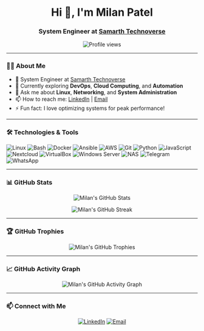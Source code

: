 <h1 align="center">Hi 👋, I'm Milan Patel</h1>
<!-- <h3 align="center">System Engineer at Samarth Technoverse</h3> -->
<h3 align="center">System Engineer at <a href="https://samarthtechnoverse.com" target="_blank">Samarth Technoverse</a></h3>

<p align="center">
  <a title="Number of times profile visited">
    <img src="https://komarev.com/ghpvc/?username=Milanpatel35&label=Profile%20views&color=0e75b6&style=for-the-badge" alt="Profile views" />
  </a>
</p>


---

### 👨‍💻 About Me

- 🔧 System Engineer at [Samarth Technoverse](https://samarthtechnoverse.com)
- 🌱 Currently exploring **DevOps**, **Cloud Computing**, and **Automation**
- 💬 Ask me about **Linux**, **Networking**, and **System Administration**
- 📫 How to reach me: [LinkedIn](https://www.linkedin.com/in/milan-patel-a45451bb/) | [Email](mailto:milanpatel3435@gmail.com)
- ⚡ Fun fact: I love optimizing systems for peak performance!

---

### 🛠️ Technologies & Tools

![Linux](https://img.shields.io/badge/Linux-FCC624?style=flat&logo=linux&logoColor=black)
![Bash](https://img.shields.io/badge/Bash-4EAA25?style=flat&logo=gnu-bash&logoColor=white)
![Docker](https://img.shields.io/badge/Docker-2496ED?style=flat&logo=docker&logoColor=white)
![Ansible](https://img.shields.io/badge/Ansible-EE0000?style=flat&logo=ansible&logoColor=white)
![AWS](https://img.shields.io/badge/AWS-232F3E?style=flat&logo=amazon-aws&logoColor=white)
![Git](https://img.shields.io/badge/Git-F05032?style=flat&logo=git&logoColor=white)
![Python](https://img.shields.io/badge/Python-3776AB?style=flat&logo=python&logoColor=white)
![JavaScript](https://img.shields.io/badge/JavaScript-F7DF1E?style=flat&logo=javascript&logoColor=black)
![Nextcloud](https://img.shields.io/badge/Nextcloud-0082C9?style=flat&logo=nextcloud&logoColor=white)
![VirtualBox](https://img.shields.io/badge/VirtualBox-183A61?style=flat&logo=virtualbox&logoColor=white)
![Windows Server](https://img.shields.io/badge/Windows%20Server-0078D6?style=flat&logo=windows&logoColor=white)
![NAS](https://img.shields.io/badge/NAS-0099E5?style=flat&logo=synology&logoColor=white)
![Telegram](https://img.shields.io/badge/Telegram-26A5E4?style=flat&logo=telegram&logoColor=white)
![WhatsApp](https://img.shields.io/badge/WhatsApp-25D366?style=flat&logo=whatsapp&logoColor=white)


---

### 📊 GitHub Stats

<p align="center">
  <img src="https://github-readme-stats.vercel.app/api?username=Milanpatel35&show_icons=true&theme=radical" alt="Milan's GitHub Stats" />
</p>

<p align="center">
  <img src="https://github-readme-streak-stats.herokuapp.com/?user=Milanpatel35&theme=radical" alt="Milan's GitHub Streak" />
</p>

---

### 🏆 GitHub Trophies

<p align="center">
  <img src="https://github-profile-trophy.vercel.app/?username=Milanpatel35&theme=radical&no-frame=true&no-bg=true&margin-w=4" alt="Milan's GitHub Trophies" />
</p>

---

### 📈 GitHub Activity Graph

<p align="center">
  <img src="https://github-readme-activity-graph.vercel.app/graph?username=Milanpatel35&theme=radical" alt="Milan's GitHub Activity Graph" />
</p>

---

### 📫 Connect with Me

<p align="center">
  <a href="https://www.linkedin.com/in/milan-patel-a45451bb/"><img src="https://img.shields.io/badge/LinkedIn-0077B5?style=flat&logo=linkedin&logoColor=white" alt="LinkedIn" /></a>
  <a href="mailto:patelmilan3435@gmail.com"><img src="https://img.shields.io/badge/Email-D14836?style=flat&logo=gmail&logoColor=white" alt="Email" /></a>
</p>











